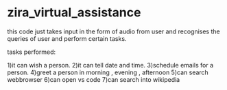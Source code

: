 # zira_virtual_assistance

this code just takes input in the form of audio from user and recognises the queries of user and perform certain tasks.

tasks performed:

1)it can wish a person.
2)it can tell date and time.
3)schedule emails for a person.
4)greet a person in morning , evening , afternoon
5)can search webbrowser
6)can open vs code
7)can search into wikipedia

